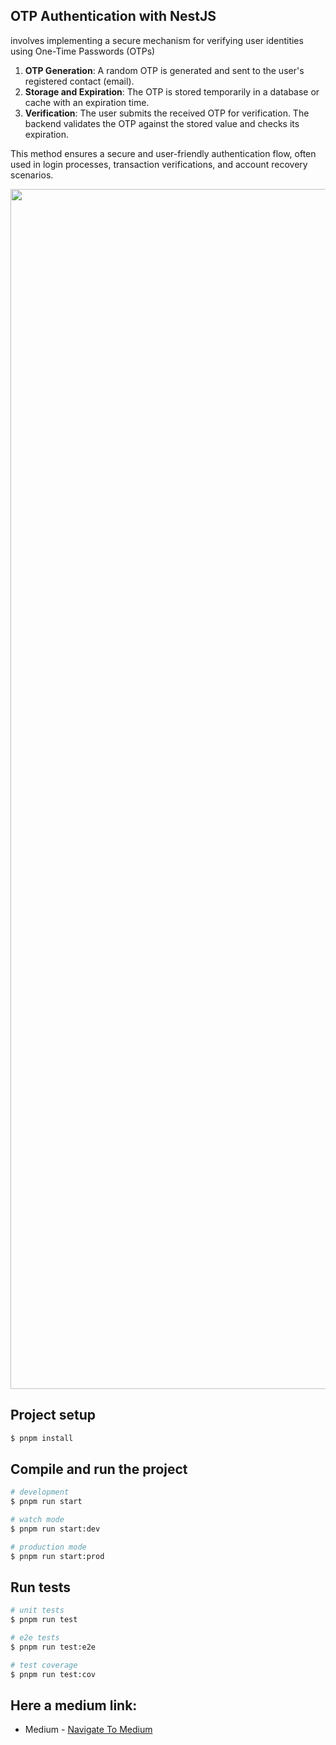 ## OTP Authentication with NestJS

involves implementing a secure mechanism for verifying user identities using One-Time Passwords (OTPs)

1. **OTP Generation**: A random OTP is generated and sent to the user's registered contact (email).
2. **Storage and Expiration**: The OTP is stored temporarily in a database or cache with an expiration time.
3. **Verification**: The user submits the received OTP for verification. The backend validates the OTP against the stored value and checks its expiration.

This method ensures a secure and user-friendly authentication flow, often used in login processes, transaction verifications, and account recovery scenarios.


<p align="center">
  <a href="#" target="blank"><img src="https://github.com/user-attachments/assets/c28f4bdf-ef1f-431b-9c8d-f2293ca1733b" width="1920" alt="Nest Logo" /></a>
</p>


## Project setup

```bash
$ pnpm install
```

## Compile and run the project

```bash
# development
$ pnpm run start

# watch mode
$ pnpm run start:dev

# production mode
$ pnpm run start:prod
```

## Run tests

```bash
# unit tests
$ pnpm run test

# e2e tests
$ pnpm run test:e2e

# test coverage
$ pnpm run test:cov
```


## Here a medium link:

- Medium - [Navigate To Medium](https://twitter.com/kammysliwiec)
